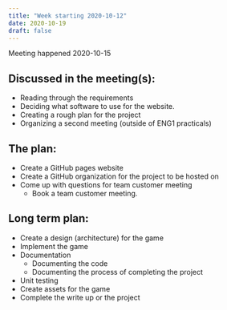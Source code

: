 ```yaml
---
title: "Week starting 2020-10-12"
date: 2020-10-19
draft: false
---
```

Meeting happened 2020-10-15
## Discussed in the meeting(s):
* Reading through the requirements
* Deciding what software to use for the website.
* Creating a rough plan for the project
* Organizing a second meeting (outside of ENG1 practicals)

## The plan:
* Create a GitHub pages website
* Create a GitHub organization for the project to be hosted on
* Come up with questions for team customer meeting
    * Book a team customer meeting.

## Long term plan:
* Create a design (architecture) for the game
* Implement the game
* Documentation
    * Documenting the code
    * Documenting the process of completing the project
* Unit testing
* Create assets for the game
* Complete the write up or the project
